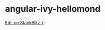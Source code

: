 # angular-ivy-hellomond

[Edit on StackBlitz ⚡️](https://stackblitz.com/edit/angular-ivy-hellomond-j76j9y)